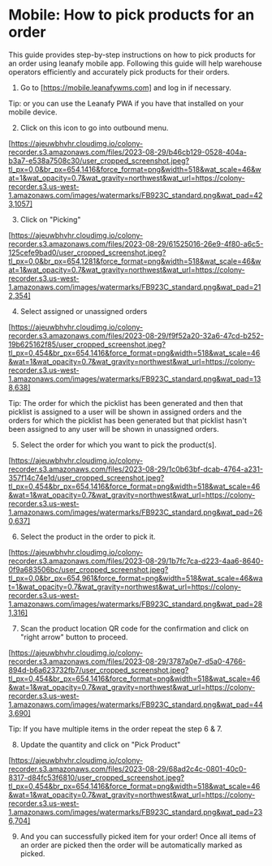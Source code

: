 # Mobile: How to pick products for an order

This guide provides step-by-step instructions on how to pick products for an order using leanafy mobile app. Following this guide will help warehouse operators efficiently and accurately pick products for their orders.

1. Go to [https://mobile.leanafywms.com] and log in if necessary.


Tip: or you can use the Leanafy PWA if you have that installed on your mobile device.


2. Click on this icon to go into outbound menu.

[https://ajeuwbhvhr.cloudimg.io/colony-recorder.s3.amazonaws.com/files/2023-08-29/b46cb129-0528-404a-b3a7-e538a7508c30/user_cropped_screenshot.jpeg?tl_px=0,0&br_px=654,1416&force_format=png&width=518&wat_scale=46&wat=1&wat_opacity=0.7&wat_gravity=northwest&wat_url=https://colony-recorder.s3.us-west-1.amazonaws.com/images/watermarks/FB923C_standard.png&wat_pad=423,1057]


3. Click on "Picking"

[https://ajeuwbhvhr.cloudimg.io/colony-recorder.s3.amazonaws.com/files/2023-08-29/61525016-26e9-4f80-a6c5-125cefe9bad0/user_cropped_screenshot.jpeg?tl_px=0,0&br_px=654,1281&force_format=png&width=518&wat_scale=46&wat=1&wat_opacity=0.7&wat_gravity=northwest&wat_url=https://colony-recorder.s3.us-west-1.amazonaws.com/images/watermarks/FB923C_standard.png&wat_pad=212,354]


4. Select assigned or unassigned orders

[https://ajeuwbhvhr.cloudimg.io/colony-recorder.s3.amazonaws.com/files/2023-08-29/f9f52a20-32a6-47cd-b252-19b625162f85/user_cropped_screenshot.jpeg?tl_px=0,454&br_px=654,1416&force_format=png&width=518&wat_scale=46&wat=1&wat_opacity=0.7&wat_gravity=northwest&wat_url=https://colony-recorder.s3.us-west-1.amazonaws.com/images/watermarks/FB923C_standard.png&wat_pad=138,638]


Tip: The order for which the picklist has been generated and then that picklist is assigned to a user will be shown in assigned orders and the orders for which the picklist has been generated but that picklist hasn't been assigned to any user will be shown in unassigned orders.


5. Select the order for which you want to pick the product(s].

[https://ajeuwbhvhr.cloudimg.io/colony-recorder.s3.amazonaws.com/files/2023-08-29/1c0b63bf-dcab-4764-a231-357f14c74e1d/user_cropped_screenshot.jpeg?tl_px=0,454&br_px=654,1416&force_format=png&width=518&wat_scale=46&wat=1&wat_opacity=0.7&wat_gravity=northwest&wat_url=https://colony-recorder.s3.us-west-1.amazonaws.com/images/watermarks/FB923C_standard.png&wat_pad=260,637]


6. Select the product in the order to pick it.

[https://ajeuwbhvhr.cloudimg.io/colony-recorder.s3.amazonaws.com/files/2023-08-29/1b7fc7ca-d223-4aa6-8640-0f9a683506bc/user_cropped_screenshot.jpeg?tl_px=0,0&br_px=654,961&force_format=png&width=518&wat_scale=46&wat=1&wat_opacity=0.7&wat_gravity=northwest&wat_url=https://colony-recorder.s3.us-west-1.amazonaws.com/images/watermarks/FB923C_standard.png&wat_pad=281,316]


7. Scan the product location QR code for the confirmation and click on "right arrow" button to proceed.

[https://ajeuwbhvhr.cloudimg.io/colony-recorder.s3.amazonaws.com/files/2023-08-29/3787a0e7-d5a0-4766-894d-b6a623732fb7/user_cropped_screenshot.jpeg?tl_px=0,454&br_px=654,1416&force_format=png&width=518&wat_scale=46&wat=1&wat_opacity=0.7&wat_gravity=northwest&wat_url=https://colony-recorder.s3.us-west-1.amazonaws.com/images/watermarks/FB923C_standard.png&wat_pad=443,690]


Tip: If you have multiple items in the order repeat the step 6 & 7.


8. Update the quantity and click on "Pick Product"

[https://ajeuwbhvhr.cloudimg.io/colony-recorder.s3.amazonaws.com/files/2023-08-29/68ad2c4c-0801-40c0-8317-d84fc53f6810/user_cropped_screenshot.jpeg?tl_px=0,454&br_px=654,1416&force_format=png&width=518&wat_scale=46&wat=1&wat_opacity=0.7&wat_gravity=northwest&wat_url=https://colony-recorder.s3.us-west-1.amazonaws.com/images/watermarks/FB923C_standard.png&wat_pad=236,704]


9. And you can successfully picked item for your order! Once all items of an order are picked then the order will be automatically marked as picked.